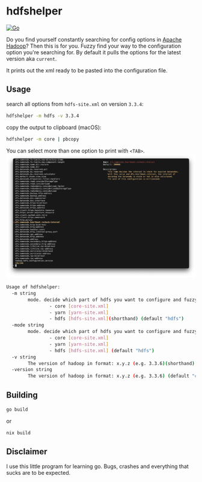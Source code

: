 # hdfshelper
[![Go](https://github.com/pandalanax/hdfshelper/actions/workflows/go.yml/badge.svg)](https://github.com/pandalanax/hdfshelper/actions/workflows/go.yml)

Do you find yourself constantly searching for config options in [Apache Hadoop](https://hadoop.apache.org/)? Then this is for you.
Fuzzy find your way to the configuration option you're searching for. By default it pulls the options for the latest version aka `current`.

It prints out the xml ready to be pasted into the configuration file.



## Usage
search all options from `hdfs-site.xml` on version `3.3.4`:
```bash
hdfshelper -m hdfs -v 3.3.4
```

copy the output to clipboard (macOS):
```bash
hdfshelper -m core | pbcopy
```

You can select more than one option to print with `<TAB>`.
![screenshot of fuzzyfind](images/hdfshelper.png?raw=true "Screenshot with added option with <TAB>")

```bash
Usage of hdfshelper:
  -m string
    	mode. decide which part of hdfs you want to configure and fuzzy find. Supported modes are:
    	        - core [core-site.xml]
    	        - yarn [yarn-site.xml]
    	        - hdfs [hdfs-site.xml](shorthand) (default "hdfs")
  -mode string
    	mode. decide which part of hdfs you want to configure and fuzzy find. Supported modes are:
    	        - core [core-site.xml]
    	        - yarn [yarn-site.xml]
    	        - hdfs [hdfs-site.xml] (default "hdfs")
  -v string
    	The version of hadoop in format: x.y.z (e.g. 3.3.6)(shorthand) (default "current")
  -version string
    	The version of hadoop in format: x.y.z (e.g. 3.3.6) (default "current")
```

## Building
```bash
go build 
```
or 
```bash
nix build
```

## Disclaimer
I use this little program for learning go. Bugs, crashes and everything that sucks are to be expected.

